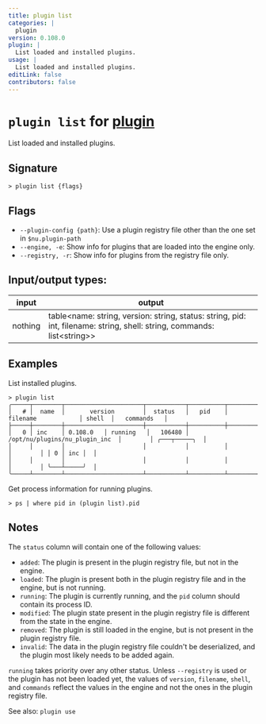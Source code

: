```yaml
---
title: plugin list
categories: |
  plugin
version: 0.108.0
plugin: |
  List loaded and installed plugins.
usage: |
  List loaded and installed plugins.
editLink: false
contributors: false
---
```

<!-- This file is automatically generated. Please edit the command in https://github.com/nushell/nushell instead. -->

# `plugin list` for [plugin](/commands/categories/plugin.md)

<div class='command-title'>List loaded and installed plugins.</div>

## Signature

```> plugin list {flags} ```

## Flags

 -  `--plugin-config {path}`: Use a plugin registry file other than the one set in `$nu.plugin-path`
 -  `--engine, -e`: Show info for plugins that are loaded into the engine only.
 -  `--registry, -r`: Show info for plugins from the registry file only.


## Input/output types:

| input   | output                                                                                                                  |
| ------- | ----------------------------------------------------------------------------------------------------------------------- |
| nothing | table&lt;name: string, version: string, status: string, pid: int, filename: string, shell: string, commands: list&lt;string&gt;&gt; |
## Examples

List installed plugins.
```nu
> plugin list
╭─────┬────────┬──────────────────────┬───────────┬──────────┬────────────────────────────────┬────────┬──────────────╮
│   # │  name  │       version        │  status   │   pid    │            filename            │ shell  │   commands   │
├─────┼────────┼──────────────────────┼───────────┼──────────┼────────────────────────────────┼────────┼──────────────┤
│   0 │ inc    │ 0.108.0   │ running   │   106480 │ /opt/nu/plugins/nu_plugin_inc  │        │ ╭───┬─────╮  │
│     │        │                      │           │          │                                │        │ │ 0 │ inc │  │
│     │        │                      │           │          │                                │        │ ╰───┴─────╯  │
╰─────┴────────┴──────────────────────┴───────────┴──────────┴────────────────────────────────┴────────┴──────────────╯

```

Get process information for running plugins.
```nu
> ps | where pid in (plugin list).pid

```

## Notes
The `status` column will contain one of the following values:

- `added`:    The plugin is present in the plugin registry file, but not in
              the engine.
- `loaded`:   The plugin is present both in the plugin registry file and in
              the engine, but is not running.
- `running`:  The plugin is currently running, and the `pid` column should
              contain its process ID.
- `modified`: The plugin state present in the plugin registry file is different
              from the state in the engine.
- `removed`:  The plugin is still loaded in the engine, but is not present in
              the plugin registry file.
- `invalid`:  The data in the plugin registry file couldn't be deserialized,
              and the plugin most likely needs to be added again.

`running` takes priority over any other status. Unless `--registry` is used
or the plugin has not been loaded yet, the values of `version`, `filename`,
`shell`, and `commands` reflect the values in the engine and not the ones in
the plugin registry file.

See also: `plugin use`